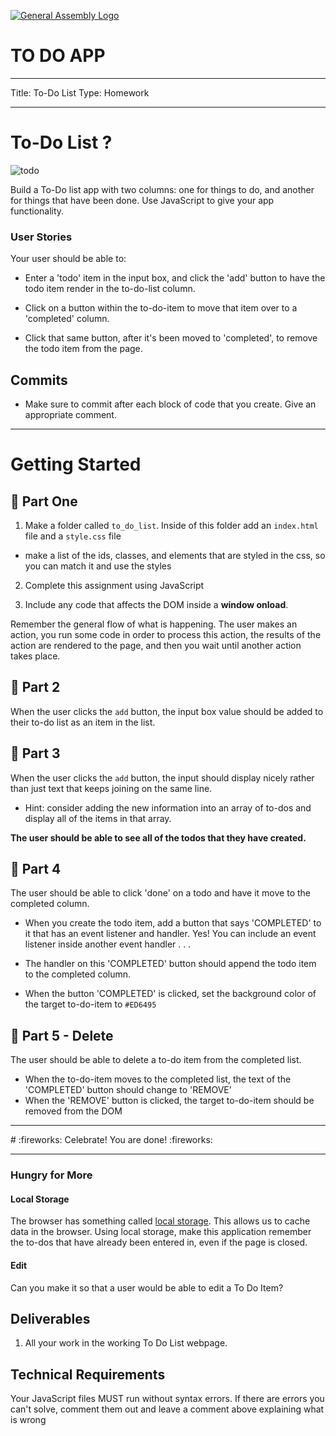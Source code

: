 [![General Assembly Logo](https://camo.githubusercontent.com/1a91b05b8f4d44b5bbfb83abac2b0996d8e26c92/687474703a2f2f692e696d6775722e636f6d2f6b6538555354712e706e67)](https://generalassemb.ly/education/web-development-immersive)

# TO DO APP

---

Title: To-Do List 
Type: Homework

---

# To-Do List ?

![todo](https://1.bp.blogspot.com/-ALyHmkrwZEE/Xsatc9771bI/AAAAAAAACZA/oAqoQCm2Qv8Ee2vTQPPJVYcMgpZcb3NhACLcBGAsYHQ/s640/custom%2B%25E2%2580%2593%2B1.png)


Build a To-Do list app with two columns: one for things to do, and another for things that have been done. Use JavaScript to give your app functionality.

### User Stories
Your user should be able to:

* Enter a 'todo' item in the input box, and click the 'add' button to have the todo item render in the to-do-list column.

* Click on a button within the to-do-item to move that item over to a 'completed' column.

* Click that same button, after it's been moved to 'completed', to remove the todo item from the page.

## Commits

- Make sure to commit after each block of code that you create. Give an appropriate comment.

---
# Getting Started


## :pencil: Part One


1. Make a folder called `to_do_list`. Inside of this folder add an `index.html` file and a `style.css` file
  - make a list of the ids, classes, and elements that are styled in the css, so you can match it and use the styles

2. Complete this assignment using JavaScript

3. Include any code that affects the DOM inside a **window onload**.

Remember the general flow of what is happening. The user makes an action, you run some code in order to process this action, the results of the action are rendered to the page, and then you wait until another action takes place.

## :pencil: Part 2

When the user clicks the `add` button, the input box value should be added to their to-do list as an item in the list.

## :pencil: Part 3
When the user clicks the `add` button, the input should display nicely rather than just text that keeps joining on the same line.

* Hint: consider adding the new information into an array of to-dos and display all of the items in that array.

**The user should be able to see all of the todos that they have created.**

## :pencil: Part 4

The user should be able to click 'done' on a todo and have it move to the completed column.

* When you create the todo item, add a button that says 'COMPLETED' to it that has an event listener and handler. Yes! You can include an event listener inside another event handler . . .

* The handler on this 'COMPLETED' button should append the todo item to the completed column.

* When the button 'COMPLETED' is clicked, set the background color of the target to-do-item to `#ED6495`


## :pencil: Part 5 - Delete

The user should be able to delete a to-do item from the completed list.

* When the to-do-item moves to the completed list, the text of the 'COMPLETED' button should change to 'REMOVE'
* When the 'REMOVE' button is clicked, the target to-do-item should be removed from the DOM  


<hr>
# :fireworks: Celebrate! You are done! :fireworks:

<hr>

### Hungry for More

#### Local Storage

The browser has something called [local storage](https://developer.mozilla.org/en-US/docs/Web/Guide/API/DOM/Storage). This allows us to cache data in the browser. Using local storage, make this application remember the to-dos that have already been entered in, even if the page is closed.

#### Edit
Can you make it so that a user would be able to edit a To Do Item?


## Deliverables

1. All your work in the working To Do List webpage. 

## Technical Requirements

Your JavaScript files MUST run without syntax errors. If there are errors you can't solve, comment them out and leave a comment above explaining what is wrong
